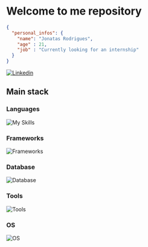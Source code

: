 # Welcome to me repository

```json
{
  "personal_infos": {
    "name": "Jonatas Rodrigues",
    "age" : 21,
    "job" : "Currently looking for an internship"
  }
}
```

[![Linkedin](https://img.shields.io/badge/LinkedIn-0077B5?style=for-the-badge&logo=linkedin&logoColor=white)](https://www.linkedin.com/in/jonatasrodriguesdamasceno/)

## Main stack

### Languages

![My Skills](https://skillicons.dev/icons?i=go,js,py)

### Frameworks

![Frameworks](https://skillicons.dev/icons?i=vue,)

### Database

![Database](https://skillicons.dev/icons?i=mysql,postgres)

### Tools

![Tools](https://skillicons.dev/icons?i=vscode,postman,docker)

### OS

![OS](https://skillicons.dev/icons?i=windows,linux)
